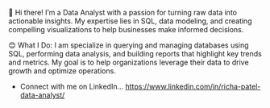 
👋 Hi there!
I’m a Data Analyst with a passion for turning raw data into actionable insights. 
My expertise lies in SQL, data modeling, and creating compelling visualizations to help businesses make informed decisions.

😊 What I Do:
I am specialize in querying and managing databases using SQL, performing data analysis, and building reports that highlight key trends and metrics.
My goal is to help organizations leverage their data to drive growth and optimize operations.

* Connect with me on LinkedIn... https://www.linkedin.com/in/richa-patel-data-analyst/





